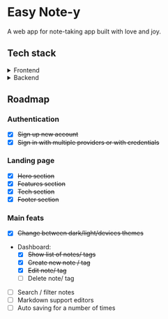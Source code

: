 # Easy Note-y

A web app for note-taking app built with love and joy.

## Tech stack

<details>
  <summary>Frontend</summary>

- [Reactjs](https://react.dev/)
- [Typescript](https://www.typescriptlang.org/)
- [Tailwind css](https://tailwindcss.com/)
- [Radix ui](https://www.radix-ui.com/)
- [Lucide Icons](https://lucide.dev/icons/)
- [Phosphor Icons](https://phosphoricons.com/)
- [zod](https://zod.dev/)
- [Illustrations](https://undraw.co/illustrations)

</details>

<details>
  <summary>Backend</summary>

- [Nextjs](https://nextjs.org/)
- [NextAuth](https://next-auth.js.org/)
- [Prisma ORM](https://www.prisma.io/)
- [tRPC](https://trpc.io/)
- [Mongodb](https://www.mongodb.com/)
- [Vercel](https://vercel.com/home)

</details>

## Roadmap

### Authentication

- [x] ~~Sign up new account~~
- [x] ~~Sign in with multiple providers or with credentials~~

### Landing page

- [x] ~~Hero section~~
- [x] ~~Features section~~
- [x] ~~Tech section~~
- [X] ~~Footer section~~

### Main feats

- [x] ~~Change between dark/light/devices themes~~
- Dashboard:
  - [x] ~~Show list of notes/ tags~~
  - [x] ~~Create new note / tag~~
  - [x] ~~Edit note/ tag~~
  - [ ] Delete note/ tag
- [ ] Search / filter notes
- [ ] Markdown support editors
- [ ] Auto saving for a number of times

